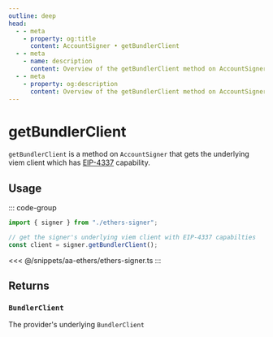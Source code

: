 ```yaml
---
outline: deep
head:
  - - meta
    - property: og:title
      content: AccountSigner • getBundlerClient
  - - meta
    - name: description
      content: Overview of the getBundlerClient method on AccountSigner in aa-ethers
  - - meta
    - property: og:description
      content: Overview of the getBundlerClient method on AccountSigner in aa-ethers
---
```


# getBundlerClient

`getBundlerClient` is a method on `AccountSigner` that gets the underlying viem client which has [EIP-4337](https://eips.ethereum.org/EIPS/eip-4337) capability.

## Usage

::: code-group

```ts [example.ts]
import { signer } from "./ethers-signer";

// get the signer's underlying viem client with EIP-4337 capabilties
const client = signer.getBundlerClient();
```

<<< @/snippets/aa-ethers/ethers-signer.ts
:::

## Returns

### `BundlerClient`

The provider's underlying `BundlerClient`
